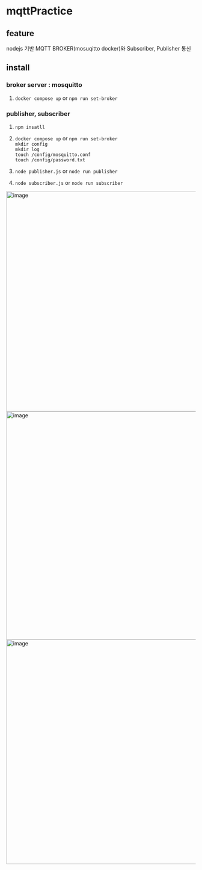 # mqttPractice

## feature 
nodejs 기반 MQTT BROKER(mosuqitto docker)와 Subscriber, Publisher 통신   


## install


### broker server : mosquitto

1. `docker compose up` or `npm run set-broker`

### publisher, subscriber

1.  `npm insatll`   

2.  `docker compose up` or `npm run set-broker`   
    `mkdir config`   
    `mkdir log`   
    `touch /config/mosquitto.conf`   
    `touch /config/password.txt`   
3.  `node publisher.js` or `node run publisher`   
4.  `node subscriber.js` or `node run subscriber`   


<img width="585" alt="image" src="https://user-images.githubusercontent.com/105476777/199919941-e4169284-89d3-42f8-8e18-0455afd3604e.png">

<img width="606" alt="image" src="https://user-images.githubusercontent.com/105476777/199920073-5a387207-964e-42ed-9cd2-1e218c946bde.png">

<img width="597" alt="image" src="https://user-images.githubusercontent.com/105476777/199920112-d79af8be-072f-43e7-ad39-683fa673ab9e.png">

